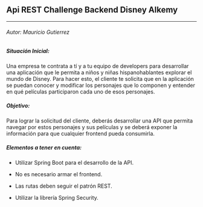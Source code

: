 <h2>Api REST Challenge Backend Disney Alkemy</h2>
<hr>
<h6>Autor: Mauricio Gutierrez</h6>

<h5>Situación Inicial:</h5>
<p>
    Una empresa te contrata a tí y a tu equipo de developers para desarrollar una aplicación
que le permita a niños y niñas hispanohablantes explorar el mundo de Disney. Para hacer
esto, el cliente te solicita que en la aplicación se puedan conocer y modificar los personajes
que lo componen y entender en qué películas participaron cada uno de esos personajes.
</p>

<h5>Objetivo:</h5>
<p>
    Para lograr la solicitud del cliente, deberás desarrollar una API que permita navegar por
estos personajes y sus películas y se deberá exponer la información para que cualquier
frontend pueda consumirla. 
</p>

<h5>Elementos a tener en cuenta:</h5>
<ul>
<li>
    <p>
        Utilizar Spring Boot para el desarrollo de la API.
    </p>
</li>
<li>
    <p>
        No es necesario armar el frontend.
    </p>
</li>
<li>
    <p>
        Las rutas deben seguir el patrón REST.
    </p>
</li>
<li>
    <p>
        Utilizar la librería Spring Security.
    </p>
</li>
</ul>
